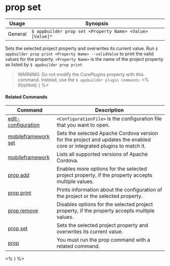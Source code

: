 prop set
==========

Usage | Synopsis
------|-------
General | `$ appbuilder prop set <Property Name> <Value> [Value]*`

Sets the selected project property and overwrites its current value.
Run `$ appbuilder prop print <Property Name> --validValue` to print the valid values for the property.
`<Property Name>` is the name of the project property as listed by `$ appbuilder prop print`
> WARNING: Do not modify the CorePlugins property with this command. Instead, use the `$ appbuilder plugin commands`.
<% if(isHtml) { %> 

#### Related Commands

Command | Description
----------|----------
[edit-configuration](edit-configuration.html) | `<ConfigurationFile>` is the configuration file that you want to open.
[mobileframework set](mobileframework-set.html) | Sets the selected Apache Cordova version for the project and updates the enabled core or integrated plugins to match it.
[mobileframework](mobileframework.html) | Lists all supported versions of Apache Cordova.
[prop add](prop-add.html) | Enables more options for the selected project property, if the property accepts multiple values.
[prop print](prop-print.html) | Prints information about the configuration of the project or the selected property.
[prop remove](prop-remove.html) | Disables options for the selected project property, if the property accepts multiple values.
[prop set](prop-set.html) | Sets the selected project property and overwrites its current value.
[prop](prop.html) | You must run the prop command with a related command.
<% } %>